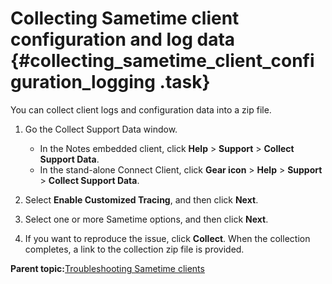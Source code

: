 # Collecting Sametime client configuration and log data {#collecting_sametime_client_configuration_logging .task}

You can collect client logs and configuration data into a zip file.

1.  Go the Collect Support Data window.

    -   In the Notes embedded client, click **Help** \> **Support** \> **Collect Support Data**.
    -   In the stand-alone Connect Client, click **Gear icon** \> **Help** \> **Support** \> **Collect Support Data**.
2.  Select **Enable Customized Tracing**, and then click **Next**.

3.  Select one or more Sametime options, and then click **Next**.

4.  If you want to reproduce the issue, click **Collect**. When the collection completes, a link to the collection zip file is provided.


**Parent topic:**[Troubleshooting Sametime clients](t_troubleshooting_clients.md)

